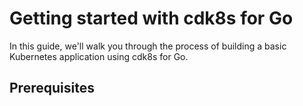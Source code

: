 # Getting started with cdk8s for Go
In this guide, we'll walk you through the process of building a basic Kubernetes application using cdk8s for Go.

## Prerequisites

